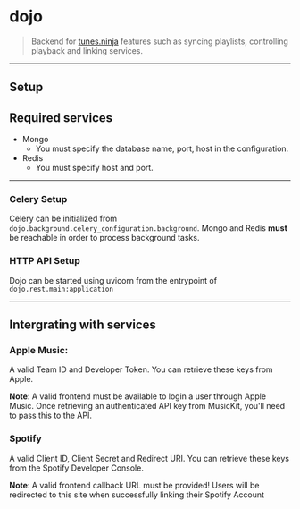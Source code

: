 # dojo

> Backend for [tunes.ninja](https://tunes.ninja/) features such as syncing playlists, controlling playback and linking services.


***

## Setup


## Required services
- Mongo
  - You must specify the database name, port, host in the configuration.
- Redis 
  - You must specify host and port.
***

### Celery Setup 

Celery can be initialized from ```dojo.background.celery_configuration.background```. Mongo and Redis **must** be reachable in order to process background tasks. 



### HTTP API Setup

Dojo can be started using uvicorn from the entrypoint of ```dojo.rest.main:application```


***

## Intergrating with services

### Apple Music:
A valid Team ID and Developer Token. You can retrieve these keys from Apple.

**Note**: A valid frontend must be available to login a user through Apple Music. Once retrieving an authenticated API key from MusicKit, you'll need to pass this to the API.


### Spotify
A valid Client ID, Client Secret and Redirect URI. You can retrieve these keys from the Spotify Developer Console.

**Note**: A valid frontend callback URL must be provided! Users will be redirected to this site when successfully linking their Spotify Account